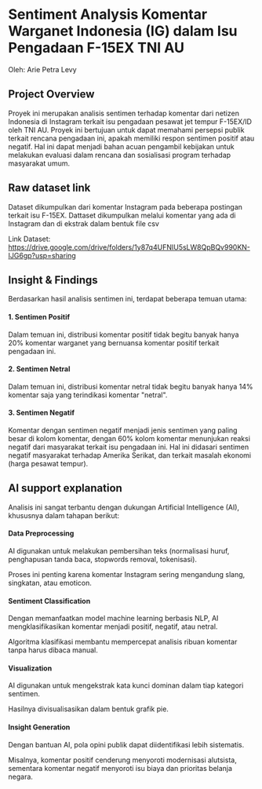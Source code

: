 # Sentiment Analysis Komentar Warganet Indonesia (IG) dalam Isu Pengadaan F-15EX TNI AU

Oleh: Arie Petra Levy 

## Project Overview

Proyek ini merupakan analisis sentimen terhadap komentar dari netizen Indonesia di Instagram terkait isu pengadaan pesawat jet tempur F-15EX/ID oleh TNI AU. Proyek ini bertujuan untuk dapat memahami persepsi publik terkait rencana pengadaan ini, apakah memiliki respon sentimen positif atau negatif. Hal ini dapat menjadi bahan acuan pengambil kebijakan untuk melakukan evaluasi dalam rencana dan sosialisasi program terhadap masyarakat umum.


## Raw dataset link
Dataset dikumpulkan dari komentar Instagram pada beberapa postingan terkait isu F-15EX.
Dattaset dikumpulkan melalui komentar yang ada di Instagram dan di ekstrak dalam bentuk file csv

Link Dataset: https://drive.google.com/drive/folders/1y87q4UFNIU5sLW8QpBQv990KN-IJG6gp?usp=sharing

## Insight & Findings

Berdasarkan hasil analisis sentimen ini, terdapat beberapa temuan utama:

#### 1. Sentimen Positif
Dalam temuan ini, distribusi komentar positif tidak begitu banyak hanya 20% komentar warganet yang bernuansa komentar positif terkait pengadaan ini. 


#### 2. Sentimen Netral
Dalam temuan ini, distribusi komentar netral tidak begitu banyak hanya 14% komentar saja yang terindikasi komentar "netral".

#### 3. Sentimen Negatif
Komentar dengan sentimen negatif menjadi jenis sentimen yang paling besar di kolom komentar, dengan 60% kolom komentar menunjukan reaksi negatif dari masyarakat terkait isu pengadaan ini. Hal ini didasari sentimen negatif masyarakat terhadap Amerika Serikat, dan terkait masalah ekonomi (harga pesawat tempur).


## AI support explanation

Analisis ini sangat terbantu dengan dukungan Artificial Intelligence (AI), khususnya dalam tahapan berikut:

#### Data Preprocessing

AI digunakan untuk melakukan pembersihan teks (normalisasi huruf, penghapusan tanda baca, stopwords removal, tokenisasi).

Proses ini penting karena komentar Instagram sering mengandung slang, singkatan, atau emoticon.

#### Sentiment Classification

Dengan memanfaatkan model machine learning berbasis NLP, AI mengklasifikasikan komentar menjadi positif, negatif, atau netral.

Algoritma klasifikasi membantu mempercepat analisis ribuan komentar tanpa harus dibaca manual.

#### Visualization

AI digunakan untuk mengekstrak kata kunci dominan dalam tiap kategori sentimen.

Hasilnya divisualisasikan dalam bentuk grafik pie.

#### Insight Generation

Dengan bantuan AI, pola opini publik dapat diidentifikasi lebih sistematis.

Misalnya, komentar positif cenderung menyoroti modernisasi alutsista, sementara komentar negatif menyoroti isu biaya dan prioritas belanja negara.

